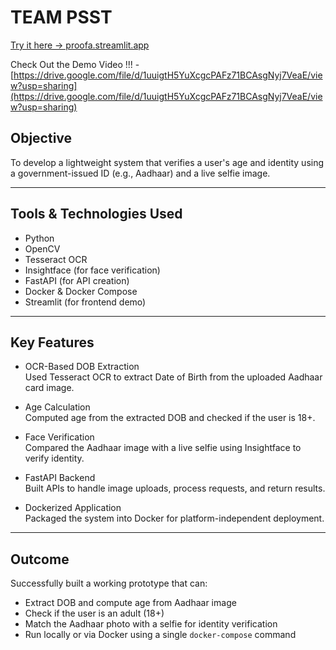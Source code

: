 # TEAM PSST  
[Try it here → proofa.streamlit.app](https://proofa.streamlit.app)

Check Out the Demo Video !!! - [https://drive.google.com/file/d/1uuigtH5YuXcgcPAFz71BCAsgNyj7VeaE/view?usp=sharing](https://drive.google.com/file/d/1uuigtH5YuXcgcPAFz71BCAsgNyj7VeaE/view?usp=sharing)

## Objective  
To develop a lightweight system that verifies a user's age and identity using a government-issued ID (e.g., Aadhaar) and a live selfie image.

---

## Tools & Technologies Used  
- Python  
- OpenCV  
- Tesseract OCR  
- Insightface (for face verification)  
- FastAPI (for API creation)  
- Docker & Docker Compose  
- Streamlit (for frontend demo)

---

## Key Features  

- OCR-Based DOB Extraction  
  Used Tesseract OCR to extract Date of Birth from the uploaded Aadhaar card image.

- Age Calculation  
  Computed age from the extracted DOB and checked if the user is 18+.

- Face Verification  
  Compared the Aadhaar image with a live selfie using Insightface to verify identity.

- FastAPI Backend  
  Built APIs to handle image uploads, process requests, and return results.

- Dockerized Application  
  Packaged the system into Docker for platform-independent deployment.

---

## Outcome  

Successfully built a working prototype that can:

- Extract DOB and compute age from Aadhaar image  
- Check if the user is an adult (18+)  
- Match the Aadhaar photo with a selfie for identity verification  
- Run locally or via Docker using a single `docker-compose` command
